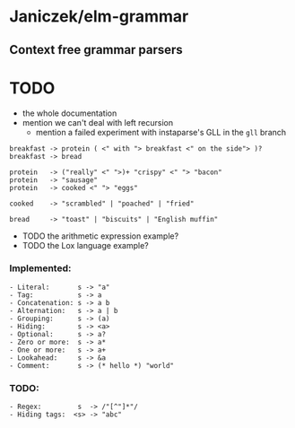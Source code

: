 # Janiczek/elm-grammar

## Context free grammar parsers

# TODO

* the whole documentation
* mention we can't deal with left recursion
  * mention a failed experiment with instaparse's GLL in the `gll` branch

```
breakfast -> protein ( <" with "> breakfast <" on the side"> )?
breakfast -> bread

protein   -> ("really" <" ">)+ "crispy" <" "> "bacon"
protein   -> "sausage"
protein   -> cooked <" "> "eggs" 

cooked    -> "scrambled" | "poached" | "fried"

bread     -> "toast" | "biscuits" | "English muffin" 
```

* TODO the arithmetic expression example?
* TODO the Lox language example?

### Implemented:

```
- Literal:       s -> "a"
- Tag:           s -> a
- Concatenation: s -> a b
- Alternation:   s -> a | b
- Grouping:      s -> (a)
- Hiding:        s -> <a>
- Optional:      s -> a?
- Zero or more:  s -> a*
- One or more:   s -> a+
- Lookahead:     s -> &a
- Comment:       s -> (* hello *) "world"
```

### TODO:

```
- Regex:         s  -> /"[^"]*"/
- Hiding tags:  <s> -> "abc"
```
